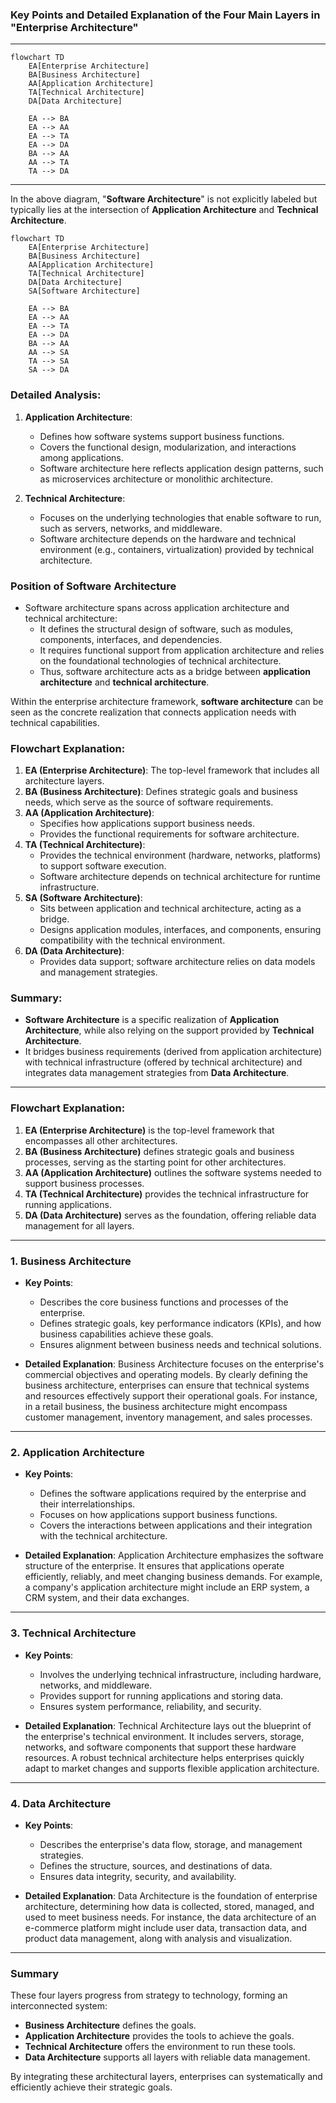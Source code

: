 ### Key Points and Detailed Explanation of the Four Main Layers in "Enterprise Architecture"

---

```mermaid
flowchart TD
    EA[Enterprise Architecture]
    BA[Business Architecture]
    AA[Application Architecture]
    TA[Technical Architecture]
    DA[Data Architecture]

    EA --> BA
    EA --> AA
    EA --> TA
    EA --> DA
    BA --> AA
    AA --> TA
    TA --> DA
```

---

In the above diagram, "**Software Architecture**" is not explicitly labeled but typically lies at the intersection of **Application Architecture** and **Technical Architecture**.

```mermaid
flowchart TD
    EA[Enterprise Architecture]
    BA[Business Architecture]
    AA[Application Architecture]
    TA[Technical Architecture]
    DA[Data Architecture]
    SA[Software Architecture]

    EA --> BA
    EA --> AA
    EA --> TA
    EA --> DA
    BA --> AA
    AA --> SA
    TA --> SA
    SA --> DA
```

### Detailed Analysis:
1. **Application Architecture**:
   - Defines how software systems support business functions.
   - Covers the functional design, modularization, and interactions among applications.
   - Software architecture here reflects application design patterns, such as microservices architecture or monolithic architecture.

2. **Technical Architecture**:
   - Focuses on the underlying technologies that enable software to run, such as servers, networks, and middleware.
   - Software architecture depends on the hardware and technical environment (e.g., containers, virtualization) provided by technical architecture.

### **Position of Software Architecture**
- Software architecture spans across application architecture and technical architecture:
  - It defines the structural design of software, such as modules, components, interfaces, and dependencies.
  - It requires functional support from application architecture and relies on the foundational technologies of technical architecture.
  - Thus, software architecture acts as a bridge between **application architecture** and **technical architecture**.

Within the enterprise architecture framework, **software architecture** can be seen as the concrete realization that connects application needs with technical capabilities.

### Flowchart Explanation:

1. **EA (Enterprise Architecture)**: The top-level framework that includes all architecture layers.
2. **BA (Business Architecture)**: Defines strategic goals and business needs, which serve as the source of software requirements.
3. **AA (Application Architecture)**:
   - Specifies how applications support business needs.
   - Provides the functional requirements for software architecture.
4. **TA (Technical Architecture)**:
   - Provides the technical environment (hardware, networks, platforms) to support software execution.
   - Software architecture depends on technical architecture for runtime infrastructure.
5. **SA (Software Architecture)**:
   - Sits between application and technical architecture, acting as a bridge.
   - Designs application modules, interfaces, and components, ensuring compatibility with the technical environment.
6. **DA (Data Architecture)**:
   - Provides data support; software architecture relies on data models and management strategies.

### **Summary**:
- **Software Architecture** is a specific realization of **Application Architecture**, while also relying on the support provided by **Technical Architecture**.
- It bridges business requirements (derived from application architecture) with technical infrastructure (offered by technical architecture) and integrates data management strategies from **Data Architecture**.

---

### Flowchart Explanation:
1. **EA (Enterprise Architecture)** is the top-level framework that encompasses all other architectures.
2. **BA (Business Architecture)** defines strategic goals and business processes, serving as the starting point for other architectures.
3. **AA (Application Architecture)** outlines the software systems needed to support business processes.
4. **TA (Technical Architecture)** provides the technical infrastructure for running applications.
5. **DA (Data Architecture)** serves as the foundation, offering reliable data management for all layers.

---

### 1. **Business Architecture**
- **Key Points**:
  - Describes the core business functions and processes of the enterprise.
  - Defines strategic goals, key performance indicators (KPIs), and how business capabilities achieve these goals.
  - Ensures alignment between business needs and technical solutions.

- **Detailed Explanation**:
  Business Architecture focuses on the enterprise's commercial objectives and operating models. By clearly defining the business architecture, enterprises can ensure that technical systems and resources effectively support their operational goals. For instance, in a retail business, the business architecture might encompass customer management, inventory management, and sales processes.

---

### 2. **Application Architecture**
- **Key Points**:
  - Defines the software applications required by the enterprise and their interrelationships.
  - Focuses on how applications support business functions.
  - Covers the interactions between applications and their integration with the technical architecture.

- **Detailed Explanation**:
  Application Architecture emphasizes the software structure of the enterprise. It ensures that applications operate efficiently, reliably, and meet changing business demands. For example, a company's application architecture might include an ERP system, a CRM system, and their data exchanges.

---

### 3. **Technical Architecture**
- **Key Points**:
  - Involves the underlying technical infrastructure, including hardware, networks, and middleware.
  - Provides support for running applications and storing data.
  - Ensures system performance, reliability, and security.

- **Detailed Explanation**:
  Technical Architecture lays out the blueprint of the enterprise's technical environment. It includes servers, storage, networks, and software components that support these hardware resources. A robust technical architecture helps enterprises quickly adapt to market changes and supports flexible application architecture.

---

### 4. **Data Architecture**
- **Key Points**:
  - Describes the enterprise's data flow, storage, and management strategies.
  - Defines the structure, sources, and destinations of data.
  - Ensures data integrity, security, and availability.

- **Detailed Explanation**:
  Data Architecture is the foundation of enterprise architecture, determining how data is collected, stored, managed, and used to meet business needs. For instance, the data architecture of an e-commerce platform might include user data, transaction data, and product data management, along with analysis and visualization.

---

### Summary
These four layers progress from strategy to technology, forming an interconnected system:
- **Business Architecture** defines the goals.
- **Application Architecture** provides the tools to achieve the goals.
- **Technical Architecture** offers the environment to run these tools.
- **Data Architecture** supports all layers with reliable data management.

By integrating these architectural layers, enterprises can systematically and efficiently achieve their strategic goals.
